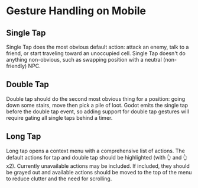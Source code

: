 Gesture Handling on Mobile
==========================

## Single Tap
Single Tap does the most obvious default action: attack an enemy, talk to a friend, or start traveling toward an unoccupied cell. Single Tap doesn't do anything non-obvious, such as swapping position with a neutral (non-friendly) NPC.

## Double Tap
Double tap should do the second most obvious thing for a position: going down some stairs, move then pick a pile of loot. Godot emits the single tap before the double tap event, so adding support for double tap gestures will require gating all single taps behind a timer.

## Long Tap
Long tap opens a context menu with a comprehensive list of actions. The default actions for tap and double tap should be highlighted (with 👆 and 👆x2). Currently unavailable actions may be included. If included, they should be grayed out and available actions should be moved to the top of the menu to reduce clutter and the need for scrolling.
